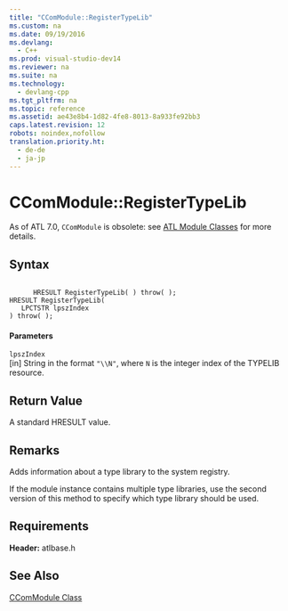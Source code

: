 ```yaml
---
title: "CComModule::RegisterTypeLib"
ms.custom: na
ms.date: 09/19/2016
ms.devlang: 
  - C++
ms.prod: visual-studio-dev14
ms.reviewer: na
ms.suite: na
ms.technology: 
  - devlang-cpp
ms.tgt_pltfrm: na
ms.topic: reference
ms.assetid: ae43e8b4-1d82-4fe8-8013-8a933fe92bb3
caps.latest.revision: 12
robots: noindex,nofollow
translation.priority.ht: 
  - de-de
  - ja-jp
---
```

# CComModule::RegisterTypeLib
As of ATL 7.0, `CComModule` is obsolete: see [ATL Module Classes](../vs140/ATL-Module-Classes.md) for more details.  
  
## Syntax  
  
```  
  
      HRESULT RegisterTypeLib( ) throw( );   
HRESULT RegisterTypeLib(  
   LPCTSTR lpszIndex   
) throw( );  
```  
  
#### Parameters  
 `lpszIndex`  
 [in] String in the format `"\\N"`, where `N` is the integer index of the TYPELIB resource.  
  
## Return Value  
 A standard HRESULT value.  
  
## Remarks  
 Adds information about a type library to the system registry.  
  
 If the module instance contains multiple type libraries, use the second version of this method to specify which type library should be used.  
  
## Requirements  
 **Header:** atlbase.h  
  
## See Also  
 [CComModule Class](../vs140/CComModule-Class.md)